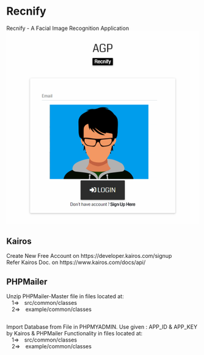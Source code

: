 # Recnify
Recnify - A Facial Image Recognition Application
![alt text](https://github.com/adi987123/Recnify/blob/master/images/git-main.jpg)
<h2>Kairos</h2>
Create New Free Account on https://developer.kairos.com/signup<br>
Refer Kairos Doc. on https://www.kairos.com/docs/api/
<h2>PHPMailer</h2>
Unzip PHPMailer-Master file
in files located at:<br>
&emsp;1=>&emsp;src/common/classes<br>
&emsp;2=>&emsp;example/common/classes
<h2></h2>
Import Database from File in PHPMYADMIN.
Use given : APP_ID & APP_KEY by Kairos & PHPMailer Functionality in files located at:<br>
&emsp;1=>&emsp;src/common/classes<br>
&emsp;2=>&emsp;example/common/classes
